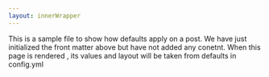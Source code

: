 ```yaml
---
layout: innerWrapper
---
```

This is a sample file to show how defaults apply on a post.
We have just initialized the front matter above but have not added any conetnt.
When this page is rendered , its values and layout will be taken from defaults in config.yml